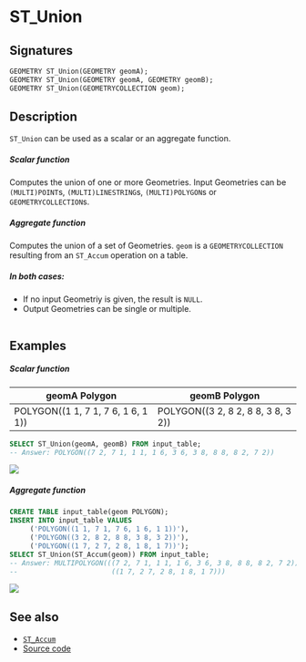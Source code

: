 # ST_Union

## Signatures

```sql
GEOMETRY ST_Union(GEOMETRY geomA);
GEOMETRY ST_Union(GEOMETRY geomA, GEOMETRY geomB);
GEOMETRY ST_Union(GEOMETRYCOLLECTION geom);
```

## Description

`ST_Union` can be used as a scalar or an aggregate function.

##### Scalar function

Computes the union of one or more Geometries.
Input Geometries can be `(MULTI)POINT`s, `(MULTI)LINESTRING`s, `(MULTI)POLYGON`s or `GEOMETRYCOLLECTION`s.

##### Aggregate function
Computes the union of a set of Geometries.
`geom` is a `GEOMETRYCOLLECTION` resulting from an `ST_Accum` operation on a table.

##### In both cases:
  * If no input Geometriy is given, the result is `NULL`.
  * Output Geometries can be single or multiple.

```{include} sfs-1-2-1.md
```

## Examples

##### Scalar function

| geomA Polygon                      | geomB Polygon                      |
|------------------------------------|------------------------------------|
| POLYGON((1 1, 7 1, 7 6, 1 6, 1 1)) | POLYGON((3 2, 8 2, 8 8, 3 8, 3 2)) |

```sql
SELECT ST_Union(geomA, geomB) FROM input_table;
-- Answer: POLYGON((7 2, 7 1, 1 1, 1 6, 3 6, 3 8, 8 8, 8 2, 7 2))
```

<img class="displayed" src="../ST_Union_1.png"/>

##### Aggregate function

```sql
CREATE TABLE input_table(geom POLYGON);
INSERT INTO input_table VALUES
     ('POLYGON((1 1, 7 1, 7 6, 1 6, 1 1))'),
     ('POLYGON((3 2, 8 2, 8 8, 3 8, 3 2))'),
     ('POLYGON((1 7, 2 7, 2 8, 1 8, 1 7))');
SELECT ST_Union(ST_Accum(geom)) FROM input_table;
-- Answer: MULTIPOLYGON(((7 2, 7 1, 1 1, 1 6, 3 6, 3 8, 8 8, 8 2, 7 2)),
--                       ((1 7, 2 7, 2 8, 1 8, 1 7)))
```

<img class="displayed" src="../ST_Union_2.png"/>

## See also

* [`ST_Accum`](../ST_Accum)
* <a href="https://github.com/orbisgis/h2gis/blob/master/h2gis-functions/src/main/java/org/h2gis/functions/spatial/operators/ST_Union.java" target="_blank">Source code</a>
